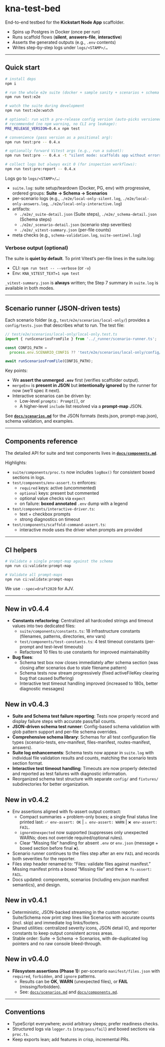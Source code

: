 # kna-test-bed

End-to-end testbed for the **Kickstart Node App** scaffolder.

- Spins up Postgres in Docker (once per run)
- Runs scaffold flows (**silent**, **answers-file**, **interactive**)
- Asserts the generated outputs (e.g., `.env` contents)
- Writes step-by-step logs under `logs/<STAMP>/…`

---

## Quick start

```bash
# install deps
npm i

# run the whole e2e suite (docker + sample sanity + scenarios + schema checks)
npm run test:e2e

# watch the suite during development
npm run test:e2e:watch

# optional: run with a pre-release config version (auto-picks versioned tests.json when present)
# recommended (no npm warning, no CLI arg leakage):
PRE_RELEASE_VERSION=0.4.x npm test

# convenience (pass version as a positional arg):
npm run test:pre -- 0.4.x

# optionally forward Vitest args (e.g., run a subset):
npm run test:pre -- 0.4.x -t "silent mode: scaffolds app without errors"

# collect logs but always exit 0 (for inspection workflows):
npm run test:pre:report -- 0.4.x
```

Logs go to `logs/<STAMP>/…`:

- `suite.log`: suite setup/teardown (Docker, PG, env) with progressive, ordered groups: **Suite → Schema → Scenarios**
- per-scenario logs (e.g., `./e2e/local-only-silent.log`, `./e2e/local-only-answers.log`, `./e2e/local-only-interactive.log`)
- artifacts:
  - `./e2e/_suite-detail.json` (Suite steps), `./e2e/_schema-detail.json` (Schema steps)
  - `./e2e/_scenario-detail.json` (scenario step severities)
  - `./e2e/_vitest-summary.json` (per-file counts)
- meta checks (e.g., `schema-validation.log`, `suite-sentinel.log`)

### Verbose output (optional)

The suite is **quiet by default**. To print Vitest’s per-file lines in the suite.log:

- CLI: `npm run test -- --verbose` (or `-v`)
- Env: `KNA_VITEST_TEXT=1 npm test`

`_vitest-summary.json` is **always** written; the Step 7 summary in `suite.log` is available in both modes.

---

## Scenario runner (JSON-driven tests)

Each scenario folder (e.g., `test/e2e/scenarios/local-only/`) provides a `config/tests.json` that describes what to run. The test file:

```ts
// test/e2e/scenarios/local-only/local-only.test.ts
import { runScenariosFromFile } from '../_runner/scenario-runner.ts';

const CONFIG_PATH =
  process.env.SCENARIO_CONFIG ?? 'test/e2e/scenarios/local-only/config/tests.json';

await runScenariosFromFile(CONFIG_PATH);
```

Key points:

- We **assert the unmerged `.env`** first (verifies scaffolder output).
- `mergeEnv` is **present in JSON** but **intentionally ignored** by the runner for now (we’ll spec it next).
- Interactive scenarios can be driven by:
  - Low-level `prompts: Prompt[]`, or
  - A higher-level `include` list resolved via a **prompt-map** JSON.

See **[`docs/scenarios.md`](./docs/scenarios.md)** for the JSON formats (tests.json, prompt-map.json), schema validation, and examples.

---

## Components reference

The detailed API for suite and test components lives in **[`docs/components.md`](./docs/components.md)**.

Highlights:

- `suite/components/proc.ts` now includes `logBox()` for consistent boxed sections in logs.
- `test/components/env-assert.ts` enforces:
  - `required` keys: active (uncommented)
  - `optional` keys: present but commented
  - optional value checks via `expect`
  - on failure: **boxed annotated** `.env` dump with a legend
- `test/components/interactive-driver.ts`:
  - text + checkbox prompts
  - strong diagnostics on timeout
- `test/components/scaffold-command-assert.ts`:
  - interactive mode uses the driver when prompts are provided

---

## CI helpers

```bash
# Validate a single prompt-map against the schema
npm run ci:validate:prompt-map

# Validate all prompt-maps
npm run ci:validate:prompt-maps
```

We use `--spec=draft2020` for AJV.

---

## New in v0.4.4

- **Constants refactoring**: Centralized all hardcoded strings and timeout values into two dedicated files:
  - `suite/components/constants.ts`: 18 infrastructure constants (filenames, patterns, directories, env vars)
  - `test/components/test-constants.ts`: 4 test timeout constants (per-prompt and test-level timeouts)
  - Refactored 10 files to use constants for improved maintainability
- **Bug fixes**:
  - Schema test box now closes immediately after schema section (was closing after scenarios due to stale filename pattern)
  - Schema tests now stream progressively (fixed activeFileKey clearing bug that caused buffering)
  - Interactive test timeout handling improved (increased to 180s, better diagnostic messages)

## New in v0.4.3

- **Suite and Schema test failure reporting**: Tests now properly record and display failure steps with accurate pass/fail counts.
- **JSON-driven schema test runner**: Config-based schema validation with glob pattern support and per-file schema overrides.
- **Comprehensive schema library**: Schemas for all test configuration file types (scenario-tests, env-manifest, files-manifest, routes-manifest, answers).
- **Suite log enhancements**: Schema tests now appear in `suite.log` with individual file validation results and counts, matching the scenario tests section format.
- **Interactive test timeout handling**: Timeouts are now properly detected and reported as test failures with diagnostic information.
- Reorganized schema test structure with separate `config/` and `fixtures/` subdirectories for better organization.

## New in v0.4.2

- Env assertions aligned with fs-assert output contract:
  - Compact summaries + problem-only boxes; a single final status line printed last: `✅ env-assert: OK` | `⚠️ env-assert: WARN` | `❌ env-assert: FAIL`.
  - `ignoreUnexpected` now supported (suppresses only unexpected WARNs; does not override required/optional rules).
  - Clear “Missing file” handling for absent `.env` or `env.json` (message + boxed section before final `❌`).
- Scenario runner continues to the files step after an env `FAIL` and records both severities for the reporter.
- Files step header renamed to: “Files: validate files against manifest.” Missing manifest prints a boxed “Missing file” and then `❌ fs-assert: FAIL`.
- Docs updated: components, scenarios (including env.json manifest semantics), and design.

## New in v0.4.1

- Deterministic, JSON-backed streaming in the custom reporter: Suite/Schema now print step lines like Scenarios with accurate counts (incl. skip) and immediate log links/footers.
- Shared utilities: centralized severity icons, JSON detail IO, and reporter constants to keep output consistent across areas.
- Stable order: Suite → Schema → Scenarios, with de-duplicated log pointers and no raw console bleed-through.

## New in v0.4.0

- **Filesystem assertions (Phase 1):** per-scenario `manifest/files.json` with `required`, `forbidden`, and `ignore` patterns.
  - Results can be **OK**, **WARN** (unexpected files), or **FAIL** (missing/forbidden).
  - See: [`docs/scenarios.md`](docs/scenarios.md#filesjson-filesystem-manifest) and [`docs/components.md`](docs/components.md#testcomponentsfs-assertts).

---

## Conventions

- TypeScript everywhere; avoid arbitrary sleeps; prefer readiness checks.
- Structured logs via `logger.ts` (`step/pass/fail`) and boxed sections via `proc.ts`.
- Keep exports lean; add features in crisp, incremental PRs.
